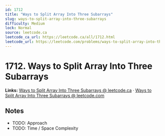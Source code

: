 ```yaml
--- 
id: 1712
title: "Ways to Split Array Into Three Subarrays"
slug: ways-to-split-array-into-three-subarrays
difficulty: Medium
lock: Normal
source: leetcode.ca
leetcode_ca_url: https://leetcode.ca/all/1712.html
leetcode_url: https://leetcode.com/problems/ways-to-split-array-into-three-subarrays/
---
```


# 1712. Ways to Split Array Into Three Subarrays

**Links:** [Ways to Split Array Into Three Subarrays @ leetcode.ca](https://leetcode.ca/all/1712.html) · [Ways to Split Array Into Three Subarrays @ leetcode.com](https://leetcode.com/problems/ways-to-split-array-into-three-subarrays/)

## Notes
- TODO: Approach
- TODO: Time / Space Complexity
